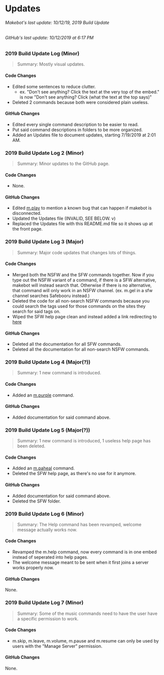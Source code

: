 # Updates

###### Makebot's last update: 10/12/19, 2019 Build Update
###### GitHub's last update: 10/12/2019 at 6:17 PM

### 2019 Build Update Log (Minor)

> Summary: Mostly visual updates.

#### Code Changes
* Edited some sentences to reduce clutter.
  * ex. "Don't see anything? Click the text at the very top of the embed." is now "Don't see anything? Click (what the text at the top says)"
* Deleted 2 commands because both were considered plain useless.

#### GitHub Changes
* Edited every single command description to be easier to read.
* Put said command descriptions in folders to be more organized.
* Added an Updates file to document updates, starting 7/19/2019 at 2:01 AM.

### 2019 Build Update Log 2 (Minor)

> Summary: Minor updates to the GitHub page.

#### Code Changes
* None.

#### GitHub Changes
* Edited [m.play](https://github.com/makebot-help/Command-Info/blob/master/music/play.md) to mention a known bug that can happen if makebot is disconnected.
* Updated the Updates file (INVALID, SEE BELOW. v)
* Replaced the Updates file with this README.md file so it shows up at the front page.

### 2019 Build Update Log 3 (Major)

> Summary: Major code updates that changes lots of things.

#### Code Changes
* Merged both the NSFW and the SFW commands together. Now if you type out the NSFW variant of a command, if there is a SFW alternative, makebot will instead search that. Otherwise if there is no alternative, that command will only work in an NSFW channel. (ex. m.gel in a sfw channel searches Safebooru instead.)
* Deleted the code for all non-search NSFW commands because you could search the tags used for those commands on the sites they search for said tags on.
* Wiped the SFW help page clean and instead added a link redirecting to [here](https://github.com/makebot-help/Command-Info/blob/master/sfw/what_changed.md)

#### GitHub Changes
* Deleted all the documentation for all SFW commands.
* Deleted all the documentation for all non-search NSFW commands.

### 2019 Build Update Log 4 (Major(?))

> Summary: 1 new command is introduced.

#### Code Changes
* Added an [m.purple](https://github.com/makebot-help/Command-Info/blob/master/fun/purple.md) command.

#### GitHub Changes
* Added documentation for said command above.

### 2019 Build Update Log 5 (Major(?))

> Summary: 1 new command is introduced, 1 useless help page has been deleted.

#### Code Changes
* Added an [m.paheal](https://github.com/makebot-help/Command-Info/blob/master/nsfw/paheal.md) command.
* Deleted the SFW help page, as there's no use for it anymore.

#### GitHub Changes
* Added documentation for said command above.
* Deleted the SFW folder.

### 2019 Build Update Log 6 (Minor)

> Summary: The Help command has been revamped, welcome message actually works now.

#### Code Changes
* Revamped the m.help command, now every command is in one embed instead of seperated into help pages.
* The welcome message meant to be sent when it first joins a server works properly now.

#### GitHub Changes
None.

### 2019 Build Update Log 7 (Minor)

> Summary: Some of the music commands need to have the user have a specific permission to work.

#### Code Changes
* m.skip, m.leave, m.volume, m.pause and m.resume can only be used by users with the "Manage Server" permission.

#### GitHub Changes
None.
